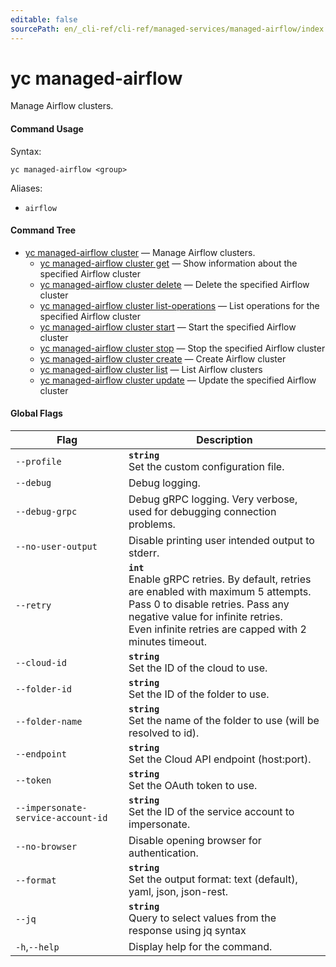 ```yaml
---
editable: false
sourcePath: en/_cli-ref/cli-ref/managed-services/managed-airflow/index.md
---
```


# yc managed-airflow

Manage Airflow clusters.

#### Command Usage

Syntax: 

`yc managed-airflow <group>`

Aliases: 

- `airflow`

#### Command Tree

- [yc managed-airflow cluster](cluster/index.md) — Manage Airflow clusters.
	- [yc managed-airflow cluster get](cluster/get.md) — Show information about the specified Airflow cluster
	- [yc managed-airflow cluster delete](cluster/delete.md) — Delete the specified Airflow cluster
	- [yc managed-airflow cluster list-operations](cluster/list-operations.md) — List operations for the specified Airflow cluster
	- [yc managed-airflow cluster start](cluster/start.md) — Start the specified Airflow cluster
	- [yc managed-airflow cluster stop](cluster/stop.md) — Stop the specified Airflow cluster
	- [yc managed-airflow cluster create](cluster/create.md) — Create Airflow cluster
	- [yc managed-airflow cluster list](cluster/list.md) — List Airflow clusters
	- [yc managed-airflow cluster update](cluster/update.md) — Update the specified Airflow cluster

#### Global Flags

| Flag | Description |
|----|----|
|`--profile`|<b>`string`</b><br/>Set the custom configuration file.|
|`--debug`|Debug logging.|
|`--debug-grpc`|Debug gRPC logging. Very verbose, used for debugging connection problems.|
|`--no-user-output`|Disable printing user intended output to stderr.|
|`--retry`|<b>`int`</b><br/>Enable gRPC retries. By default, retries are enabled with maximum 5 attempts.<br/>Pass 0 to disable retries. Pass any negative value for infinite retries.<br/>Even infinite retries are capped with 2 minutes timeout.|
|`--cloud-id`|<b>`string`</b><br/>Set the ID of the cloud to use.|
|`--folder-id`|<b>`string`</b><br/>Set the ID of the folder to use.|
|`--folder-name`|<b>`string`</b><br/>Set the name of the folder to use (will be resolved to id).|
|`--endpoint`|<b>`string`</b><br/>Set the Cloud API endpoint (host:port).|
|`--token`|<b>`string`</b><br/>Set the OAuth token to use.|
|`--impersonate-service-account-id`|<b>`string`</b><br/>Set the ID of the service account to impersonate.|
|`--no-browser`|Disable opening browser for authentication.|
|`--format`|<b>`string`</b><br/>Set the output format: text (default), yaml, json, json-rest.|
|`--jq`|<b>`string`</b><br/>Query to select values from the response using jq syntax|
|`-h`,`--help`|Display help for the command.|
